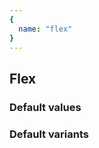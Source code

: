 ```yaml
---
{
  name: "flex"
}
---
```


## Flex

### Default values
<!-- defaults.values.start -->
<!-- defaults.values.end -->


### Default variants
<!-- defaults.variants.start -->
<!-- defaults.variants.end -->
